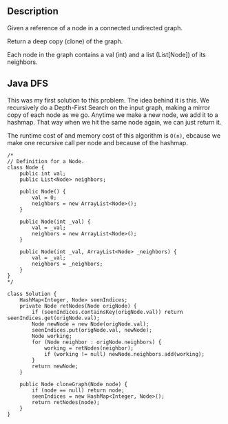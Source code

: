 ## Description

Given a reference of a node in a connected undirected graph.

Return a deep copy (clone) of the graph.

Each node in the graph contains a val (int) and a list (List[Node]) of its neighbors.

## Java DFS

This was my first solution to this problem. The idea behind it is this. We recursively do a Depth-First Search on the input graph, making a mirror copy of each node as we go. Anytime we make a new node, we add it to a hashmap. That way when we hit the same node again, we can just return it.

The runtime cost of and memory cost of this algorithm is `O(n)`, ebcause we make one recursive call per node and because of the hashmap.

```
/*
// Definition for a Node.
class Node {
    public int val;
    public List<Node> neighbors;
    
    public Node() {
        val = 0;
        neighbors = new ArrayList<Node>();
    }
    
    public Node(int _val) {
        val = _val;
        neighbors = new ArrayList<Node>();
    }
    
    public Node(int _val, ArrayList<Node> _neighbors) {
        val = _val;
        neighbors = _neighbors;
    }
}
*/

class Solution {
    HashMap<Integer, Node> seenIndices;
    private Node retNodes(Node origNode) {
        if (seenIndices.containsKey(origNode.val)) return seenIndices.get(origNode.val);
        Node newNode = new Node(origNode.val);
        seenIndices.put(origNode.val, newNode);
        Node working;
        for (Node neighbor : origNode.neighbors) {
            working = retNodes(neighbor);
            if (working != null) newNode.neighbors.add(working);
        }
        return newNode;
    }
    
    public Node cloneGraph(Node node) {
        if (node == null) return node;
        seenIndices = new HashMap<Integer, Node>();
        return retNodes(node);
    }
}
```